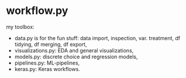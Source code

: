 # workflow.py
my toolbox:

* data.py is for the fun stuff: data import, inspection, var. treatment, df tidying, df merging, df export,
* visualizations.py: EDA and general visualizations,
* models.py: discrete choice and regression models,
* pipelines.py: ML-pipelines,
* keras.py: Keras workflows.
